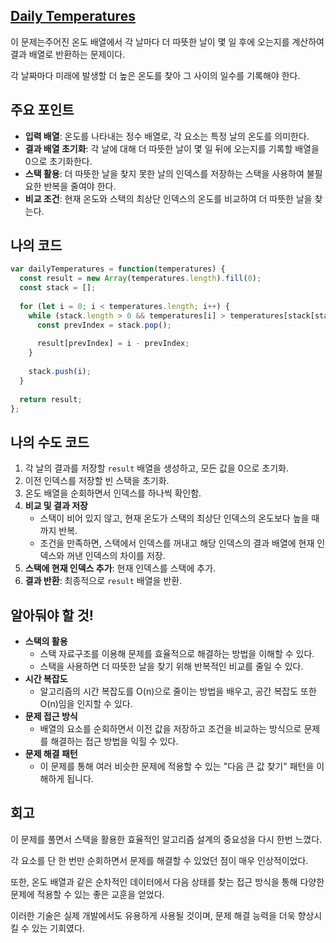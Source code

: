 ## [**Daily Temperatures**](https://leetcode.com/problems/daily-temperatures)

이 문제는주어진 온도 배열에서 각 날마다 더 따뜻한 날이 몇 일 후에 오는지를 계산하여 결과 배열로 반환하는 문제이다.

각 날짜마다 미래에 발생할 더 높은 온도를 찾아 그 사이의 일수를 기록해야 한다.

## 주요 포인트

- **입력 배열**: 온도를 나타내는 정수 배열로, 각 요소는 특정 날의 온도를 의미한다.
- **결과 배열 초기화**: 각 날에 대해 더 따뜻한 날이 몇 일 뒤에 오는지를 기록할 배열을 0으로 초기화한다.
- **스택 활용**: 더 따뜻한 날을 찾지 못한 날의 인덱스를 저장하는 스택을 사용하여 불필요한 반복을 줄여야 한다.
- **비교 조건**: 현재 온도와 스택의 최상단 인덱스의 온도를 비교하여 더 따뜻한 날을 찾는다.

## 나의 코드

```jsx
var dailyTemperatures = function(temperatures) {
  const result = new Array(temperatures.length).fill(0);
  const stack = [];
  
  for (let i = 0; i < temperatures.length; i++) {
    while (stack.length > 0 && temperatures[i] > temperatures[stack[stack.length - 1]]) {
      const prevIndex = stack.pop();
      
      result[prevIndex] = i - prevIndex; 
    }
    
    stack.push(i);
  }
  
  return result;
};
```

## 나의 수도 코드

1. 각 날의 결과를 저장할 `result` 배열을 생성하고, 모든 값을 0으로 초기화.
2. 이전 인덱스를 저장할 빈 스택을 초기화.
3. 온도 배열을 순회하면서 인덱스를 하나씩 확인함.
4. **비교 및 결과 저장**
    - 스택이 비어 있지 않고, 현재 온도가 스택의 최상단 인덱스의 온도보다 높을 때까지 반복.
    - 조건을 만족하면, 스택에서 인덱스를 꺼내고 해당 인덱스의 결과 배열에 현재 인덱스와 꺼낸 인덱스의 차이를 저장.
5. **스택에 현재 인덱스 추가**: 현재 인덱스를 스택에 추가.
6. **결과 반환**: 최종적으로 `result` 배열을 반환.

## 알아둬야 할 것!

- **스택의 활용**
    - 스택 자료구조를 이용해 문제를 효율적으로 해결하는 방법을 이해할 수 있다.
    - 스택을 사용하면 더 따뜻한 날을 찾기 위해 반복적인 비교를 줄일 수 있다.
- **시간 복잡도**
    - 알고리즘의 시간 복잡도를 O(n)으로 줄이는 방법을 배우고, 공간 복잡도 또한 O(n)임을 인지할 수 있다.
- **문제 접근 방식**
    - 배열의 요소를 순회하면서 이전 값을 저장하고 조건을 비교하는 방식으로 문제를 해결하는 접근 방법을 익힐 수 있다.
- **문제 해결 패턴**
    - 이 문제를 통해 여러 비슷한 문제에 적용할 수 있는 "다음 큰 값 찾기" 패턴을 이해하게 됩니다.

## 회고

이 문제를 풀면서 스택을 활용한 효율적인 알고리즘 설계의 중요성을 다시 한번 느꼈다.

각 요소를 단 한 번만 순회하면서 문제를 해결할 수 있었던 점이 매우 인상적이었다.

또한, 온도 배열과 같은 순차적인 데이터에서 다음 상태를 찾는 접근 방식을 통해 다양한 문제에 적용할 수 있는 좋은 교훈을 얻었다.

이러한 기술은 실제 개발에서도 유용하게 사용될 것이며, 문제 해결 능력을 더욱 향상시킬 수 있는 기회였다.

